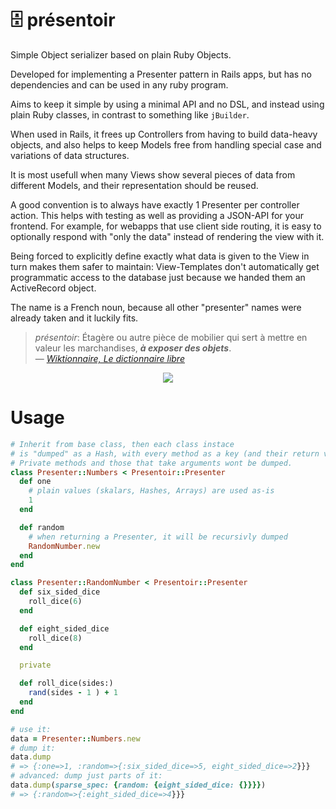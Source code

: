 # 🗄 présentoir

<!-- Object serializer plus some goodies primarily meant to be used in a Rails context -->

Simple Object serializer based on plain Ruby Objects.

Developed for implementing a Presenter pattern in Rails apps,
but has no dependencies and can be used in any ruby program.

Aims to keep it simple by using a minimal API and no DSL,
and instead using plain Ruby classes, in contrast to something like `jBuilder`.

When used in Rails,
it frees up Controllers from having to build data-heavy objects,
and also helps to keep Models free from handling special case and variations of data structures.

It is most usefull when many Views show several pieces of data from different Models,
and their representation should be reused.

A good convention is to always have exactly 1 Presenter per controller action.
This helps with testing as well as providing a JSON-API for your frontend.
For example, for webapps that use client side routing,
it is easy to optionally respond with "only the data" instead of rendering the view with it.

Being forced to explicitly define exactly what data is given to the View
in turn makes them safer to maintain: View-Templates don't automatically get
programmatic access to the database just because we handed them an ActiveRecord object.


The name is a French noun, because all other "presenter" names were already taken
and it luckily fits.

> *présentoir*: Étagère ou autre pièce de mobilier qui sert à mettre en valeur les marchandises, ***à exposer des objets***.  
> — [*Wiktionnaire,
Le dictionnaire libre*](https://fr.wiktionary.org/wiki/présentoir)

<p align=center>
<img src="https://upload.wikimedia.org/wikipedia/commons/thumb/b/b3/Cézy-FR-89-vide_grenier_2017-a3.jpg/360px-Cézy-FR-89-vide_grenier_2017-a3.jpg"/>
</p>


# Usage

```ruby
# Inherit from base class, then each class instace
# is "dumped" as a Hash, with every method as a key (and their return value)
# Private methods and those that take arguments wont be dumped.
class Presenter::Numbers < Presentoir::Presenter
  def one
    # plain values (skalars, Hashes, Arrays) are used as-is
    1
  end

  def random
    # when returning a Presenter, it will be recursivly dumped
    RandomNumber.new
  end
end

class Presenter::RandomNumber < Presentoir::Presenter
  def six_sided_dice
    roll_dice(6)
  end

  def eight_sided_dice
    roll_dice(8)
  end

  private

  def roll_dice(sides:)
    rand(sides - 1 ) + 1
  end
end

# use it:
data = Presenter::Numbers.new
# dump it:
data.dump
# => {:one=>1, :random=>{:six_sided_dice=>5, eight_sided_dice=>2}}}
# advanced: dump just parts of it:
data.dump(sparse_spec: {random: {eight_sided_dice: {}}}})
# => {:random=>{:eight_sided_dice=>4}}}
```
